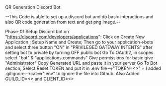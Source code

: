 QR Generation Discord Bot

--This Code is able to set up a discord bot and do basic interactions and also QR code generation from text and get png image.--

Phase-01 Setup Discord bot on "https://discord.com/developers/applications":
    Click on Create New Application ; Setup Name and Create;
    Then go to your application->bots and select three button "ON" in "PRIVILEGED GATEWAY INTENTS" after setting bot to private by turning OFF public bot
    Go To OAuth2, in scopes select "bot" & "applications.commands"
    Give permissions for basic give "Administrator" Copy Generated URL and paste it in your server
    Go To Bot section, Select Reset TOKEN and put it in .env file==>"TOKEN=<<TOKEN VALUE>>" + I added .gitignore-->cat==>".env" to ignore the file into Github.
    Also Added GUILD_ID=<<Server ID>> and CLIENT_ID=<<BOT ID>>   
